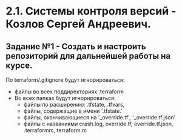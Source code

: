 # 2.1. Системы контроля версий - Козлов Сергей Андреевич.

## Задание №1 - Создать и настроить репозиторий для дальнейшей работы на курсе.

По terraform/.gitignore будут игнорироватьcя:
- файлы во всех поддиректориях .terraform
- Во всех папках будут игнорироваться:
    - файлы по расширению: .tfstate, .tfvars, 
	- файлы, содержащие в имени '.tfstate.'
	- файлы, оканчивающиеся на '_override.tf', '_override.tf.json'
	- файлы с названиями crash.log, override.tf, override.tf.json, .terraformrc, terraform.rc